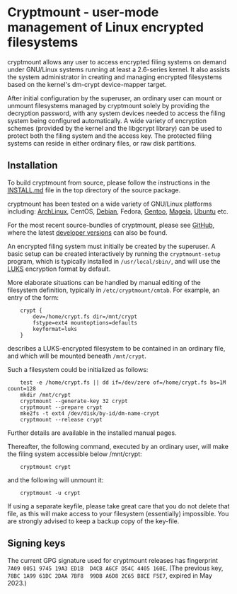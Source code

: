 # Cryptmount - user-mode management of Linux encrypted filesystems

cryptmount allows any user to access encrypted filing systems on demand
under GNU/Linux systems running at least a 2.6-series kernel.
It also assists the system administrator in creating and managing
encrypted filesystems based on the kernel's dm-crypt device-mapper target.

After initial configuration by the superuser, an ordinary user can
mount or unmount filesystems managed by cryptmount solely by providing
the decryption password, with any system devices needed to access
the filing system being configured automatically. A wide variety of
encryption schemes (provided by the kernel and the libgcrypt library)
can be used to protect both the filing system and the access key.
The protected filing systems can reside in either ordinary files,
or raw disk partitions.


## Installation

To build cryptmount from source, please follow the instructions in
the [INSTALL.md](https://github.com/rwpenney/cryptmount/blob/master/INSTALL.md)
file in the top directory of the source package.

cryptmount has been tested on a wide variety of GNU/Linux platforms including:
[ArchLinux](https://aur.archlinux.org/packages/cryptmount),
CentOS, [Debian](https://packages.debian.org/stable/cryptmount), Fedora,
[Gentoo](https://packages.gentoo.org/packages/sys-fs/cryptmount),
[Mageia](https://madb.mageia.org/package/show/source/1/application/0/release/cauldron/name/cryptmount),
[Ubuntu](https://packages.ubuntu.com/jammy/cryptmount) etc.

For the most recent source-bundles of cryptmount, please see
[GitHub](https://github.com/rwpenney/cryptmount/releases),
where the latest [developer versions](https://github.com/rwpenney/cryptmount)
can also be found.

An encrypted filing system must initially be created by the superuser.
A basic setup can be created interactively by running the `cryptmount-setup`
program, which is typically installed in `/usr/local/sbin/`, and will
use the [LUKS](https://en.wikipedia.org/wiki/Linux_Unified_Key_Setup)
encryption format by default.

More elaborate situations can be handled by manual editing of the
filesystem definition, typically in `/etc/cryptmount/cmtab`.
For example, an entry of the form:
```
    crypt {
        dev=/home/crypt.fs dir=/mnt/crypt
        fstype=ext4 mountoptions=defaults
        keyformat=luks
    }
```
describes a LUKS-encrypted filesystem to be contained in an ordinary file,
and which will be mounted beneath `/mnt/crypt`.

Such a filesystem could be initialized as follows:
```
    test -e /home/crypt.fs || dd if=/dev/zero of=/home/crypt.fs bs=1M count=128
    mkdir /mnt/crypt
    cryptmount --generate-key 32 crypt
    cryptmount --prepare crypt
    mke2fs -t ext4 /dev/disk/by-id/dm-name-crypt
    cryptmount --release crypt
```
Further details are available in the installed manual pages.

Thereafter, the following command, executed by an ordinary user,
will make the filing system accessible below /mnt/crypt:
```
    cryptmount crypt
```
and the following will unmount it:
```
    cryptmount -u crypt
```

If using a separate keyfile, please take great care that you do not delete
that file, as this will make access to your filesystem (essentially) impossible.
You are strongly advised to keep a backup copy of the key-file.


## Signing keys

The current GPG signature used for cryptmount releases
has fingerprint `7A09 0051 9745 19A3 ED1B  D4CB A6CF D54C 4405 160E`.
(The previous key, `78BC 1A99 61DC 2DAA 7BF8  99DB A6D8 2C65 B8CE F5E7`,
expired in May 2023.)
